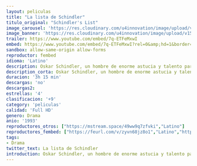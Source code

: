 ```yaml
---
layout: peliculas
title: "La lista de Schindler"
titulo_original: "Schindler's List"
image_carousel: 'https://res.cloudinary.com/u4innovation/image/upload/v1565150334/lista-min_c5ufo3.jpg'
image_banner: 'https://res.cloudinary.com/u4innovation/image/upload/v1565150335/fotonoticia_20190301134220_640-min_cthtdj.jpg'
trailer: https://www.youtube.com/embed/7q-ETFeMxwI
embed: https://www.youtube.com/embed/7q-ETFeMxwI?rel=0&amp;hd=1&border=0&wmode=opaque&enablejsapi=1&modestbranding=1&controls=1&showinfo=1
sandbox: allow-same-origin allow-forms
reproductor: fembed
idioma: 'Latino'
description: Oskar Schindler, un hombre de enorme astucia y talento para las relaciones públicas, organiza un ambicioso plan para ganarse la simpatía de los nazis. Después de la invasión de Polonia por los alemanes, consigue, gracias a sus relaciones con los nazis, la propiedad de una fábrica de Cracovia. Allí emplea a cientos de operarios judíos, cuya explotación le hace prosperar rápidamente. Su gerente, también judío, es el verdadero director en la sombra, pues Schindler no tiene el menor conocimiento industrial.
description_corta: Oskar Schindler, un hombre de enorme astucia y talento para las relaciones públicas, organiza un ambicioso plan para ganarse la simpatía de los nazis. Después de la invasión de Polonia por los alemanes, consigue, gracias a sus relaciones con los nazis, la propiedad de una...
duracion: '3h 15 min'
descargas: 'no'
descargas2:
estrellas: '4'
clasificacion: '+9'
category: 'peliculas'
calidad: 'Full HD'
genero: Drama
anio: '1993'
reproductores_otros: ["https://mstream.space/49ww9q7zfvki","Latino"]
reproductores_fembed: ["https://feurl.com/v/zyvn68jz8o1","Latino","https://feurl.com/v/m0y5eu5n1p0xk74","Latino"]
tags:
- Drama
twitter_text: La lista de Schindler
introduction: Oskar Schindler, un hombre de enorme astucia y talento para las relaciones públicas, organiza un ambicioso plan para ganarse la simpatía de los nazis. Después de la invasión de Polonia por los alemanes, consigue, gracias a sus relaciones con los nazis, la propiedad de una...
---
```



 








